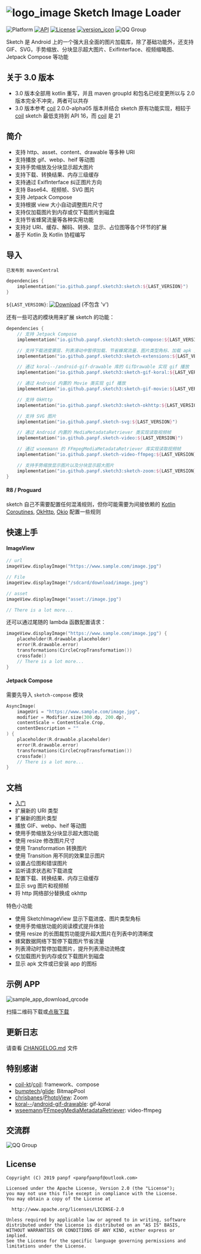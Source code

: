 # ![logo_image] Sketch Image Loader

![Platform][platform_image]
[![API][min_api_image]][min_api_link]
[![License][license_image]][license_link]
[![version_icon]][version_link]
![QQ Group][qq_group_image]

Sketch 是 Android 上的一个强大且全面的图片加载库，除了基础功能外，还支持 GIF、SVG，手势缩放、分块显示超大图片、ExifInterface、视频缩略图、Jetpack
Compose 等功能

## 关于 3.0 版本

* 3.0 版本全部用 kotlin 重写，并且 maven groupId 和包名已经变更所以与 2.0 版本完全不冲突，两者可以共存
* 3.0 版本参考 [coil][coil] 2.0.0-alpha05 版本并结合 sketch 原有功能实现，相较于 [coil][coil] sketch 最低支持到 API
  16，而 [coil][coil] 是 21

## 简介

* 支持 http、asset、content、drawable 等多种 URI
* 支持播放 gif、webp、heif 等动图
* 支持手势缩放及分块显示超大图片
* 支持下载、转换结果、内存三级缓存
* 支持通过 ExifInterface 纠正图片方向
* 支持 Base64、视频帧、SVG 图片
* 支持 Jetpack Compose
* 支持根据 view 大小自动调整图片尺寸
* 支持仅加载图片到内存或仅下载图片到磁盘
* 支持节省蜂窝流量等各种实用功能
* 支持对 URI、缓存、解码、转换、显示、占位图等各个环节的扩展
* 基于 Kotlin 及 Kotlin 协程编写

## 导入

`已发布到 mavenCentral`

```kotlin
dependencies {
    implementation("io.github.panpf.sketch3:sketch:${LAST_VERSION}")
}
```

`${LAST_VERSION}`: [![Download][version_icon]][version_link] (不包含 'v')

还有一些可选的模块用来扩展 sketch 的功能：

```kotlin
dependencies {
    // 支持 Jetpack Compose
    implementation("io.github.panpf.sketch3:sketch-compose:${LAST_VERSION}")

    // 支持下载进度蒙层、列表滑动中暂停加载、节省蜂窝流量、图片类型角标、加载 apk 文件和已安装 app 图标等实用功能
    implementation("io.github.panpf.sketch3:sketch-extensions:${LAST_VERSION}")

    // 通过 koral--/android-gif-drawable 库的 GifDrawable 实现 gif 播放
    implementation("io.github.panpf.sketch3:sketch-gif-koral:${LAST_VERSION}")

    // 通过 Android 内置的 Movie 类实现 gif 播放
    implementation("io.github.panpf.sketch3:sketch-gif-movie:${LAST_VERSION}")

    // 支持 OkHttp
    implementation("io.github.panpf.sketch3:sketch-okhttp:${LAST_VERSION}")

    // 支持 SVG 图片
    implementation("io.github.panpf.sketch-svg:${LAST_VERSION}")

    // 通过 Android 内置的 MediaMetadataRetriever 类实现读取视频帧 
    implementation("io.github.panpf.sketch-video:${LAST_VERSION}")

    // 通过 wseemann 的 FFmpegMediaMetadataRetriever 库实现读取视频帧
    implementation("io.github.panpf.sketch-video-ffmpeg:${LAST_VERSION}")

    // 支持手势缩放显示图片以及分块显示超大图片
    implementation("io.github.panpf.sketch3:sketch-zoom:${LAST_VERSION}")
}
```

#### R8 / Proguard

sketch 自己不需要配置任何混淆规则，但你可能需要为间接依赖的 [Kotlin Coroutines], [OkHttp], [Okio] 配置一些规则

## 快速上手

#### ImageView

```kotlin
// url
imageView.displayImage("https://www.sample.com/image.jpg")

// File
imageView.displayImage("/sdcard/download/image.jpeg")

// asset
imageView.displayImage("asset://image.jpg")

// There is a lot more...
```

还可以通过尾随的 lambda 函数配置请求：

```kotlin
imageView.displayImage("https://www.sample.com/image.jpg") {
    placeholder(R.drawable.placeholder)
    error(R.drawable.error)
    transformations(CircleCropTransformation())
    crossfade()
    // There is a lot more...
}
```

#### Jetpack Compose

需要先导入 `sketch-compose` 模块

```kotlin
AsyncImage(
    imageUri = "https://www.sample.com/image.jpg",
    modifier = Modifier.size(300.dp, 200.dp),
    contentScale = ContentScale.Crop,
    contentDescription = ""
) {
    placeholder(R.drawable.placeholder)
    error(R.drawable.error)
    transformations(CircleCropTransformation())
    crossfade()
    // There is a lot more...
}
```

## 文档

* [入门][getting_started]
* 扩展新的 URI 类型
* 扩展新的图片类型
* 播放 GIF、webp、heif 等动图
* 使用手势缩放及分块显示超大图功能
* 使用 resize 修改图片尺寸
* 使用 Transformation 转换图片
* 使用 Transition 用不同的效果显示图片
* 设置占位图和错误图片
* 监听请求状态和下载进度
* 配置下载、转换结果、内存三级缓存
* 显示 svg 图片和视频帧
* 将 http 网络部分替换成 okhttp

特色小功能

* 使用 SketchImageView 显示下载进度、图片类型角标
* 使用手势缩放功能的阅读模式提升体验
* 使用 resize 的长图裁剪功能提升超大图片在列表中的清晰度
* 蜂窝数据网络下暂停下载图片节省流量
* 列表滑动时暂停加载图片，提升列表滑动流畅度
* 仅加载图片到内存或仅下载图片到磁盘
* 显示 apk 文件或已安装 app 的图标

[comment]: <> (基础功能：)

[comment]: <> (* [URI 类型及使用指南][uri])

[comment]: <> (* [SketchImageView 使用指南][sketch_image_view])

[comment]: <> (* [使用 Options 配置图片][options])

[comment]: <> (* [播放 GIF 图片][play_gif_image])

[comment]: <> (* [手势缩放、旋转图片][zoom])

[comment]: <> (* [分块显示超大图片][block_display])

[comment]: <> (* [使用 ShapeSize 在绘制时改变图片的尺寸][shape_size])

[comment]: <> (* [使用 ImageShaper 在绘制时改变图片的形状][image_shaper])

[comment]: <> (* [使用 ImageProcessor 在解码后改变图片][image_processor])

[comment]: <> (* [使用 ImageDisplayer 以动画的方式显示图片][image_displayer])

[comment]: <> (* [使用 MaxSize 读取合适尺寸的缩略图，节省内存][max_size])

[comment]: <> (* [使用 Resize 精确修改图片的尺寸][resize])

[comment]: <> (* [使用 StateImage 设置占位图片和状态图片][state_image])

[comment]: <> (* [监听开始、成功、失败以及下载进度][listener])

[comment]: <> (提升用户体验：)

[comment]: <> (* [使用 TransitionImageDisplayer 以自然过渡渐的变方式显示图片][transition_image_displayer])

[comment]: <> (* [使用 thumbnailMode 属性显示更清晰的缩略图][thumbnail_mode])

[comment]: <> (* [使用 cacheProcessedImageInDisk 属性缓存需要复杂处理的图片，提升显示速度][cache_processed_image_in_disk])

[comment]: <> (* [使用 MemoryCacheStateImage 先显示已缓存的较模糊的图片，然后再显示清晰的图片][memory_cache_state_image])

[comment]: <> (* [移动数据或有流量限制的 WIFI 下暂停下载图片，节省流量][pause_download])

[comment]: <> (* [列表滑动时暂停加载图片，提升列表滑动流畅度][pause_load])

[comment]: <> (更多：)

[comment]: <> (* [UriModel 详解及扩展 URI][uri_model])

[comment]: <> (* [统一修改 Options][options_filter])

[comment]: <> (* [显示视频缩略图][display_video_thumbnail])

[comment]: <> (* [管理多个 Options][options_manage])

[comment]: <> (* [只加载或下载图片][load_and_download])

[comment]: <> (* [显示 APK 或已安装 APP 的图标][display_apk_or_app_icon])

[comment]: <> (* [自动纠正图片方向][correct_image_orientation])

[comment]: <> (* [复用 Bitmap 降低 GC 频率，减少卡顿][bitmap_pool])

[comment]: <> (* [在内存中缓存 Bitmap 提升显示速度][memory_cache])

[comment]: <> (* [在磁盘上缓存图片原文件，避免重复下载][disk_cache])

[comment]: <> (* [发送 HTTP 请求][http_stack])

[comment]: <> (* [取消请求][cancel_request])

[comment]: <> (* [监控 Sketch 的异常][error_tracker])

[comment]: <> (* [日志][log])

[comment]: <> (* [延迟并统一配置 Sketch][initializer])

[comment]: <> (* [配置混淆（Proguard）][proguard_config])

## 示例 APP

![sample_app_download_qrcode]

扫描二维码下载或[点我下载][sample_app_download_link]

## 更新日志

请查看 [CHANGELOG.md] 文件

## 特别感谢

* [coil-kt]/[coil]: framework、compose
* [bumptech]/[glide]: BitmapPool
* [chrisbanes]/[PhotoView]: Zoom
* [koral--]/[android-gif-drawable]: gif-koral
* [wseemann]/[FFmpegMediaMetadataRetriever]: video-ffmpeg

## 交流群

![QQ Group][qq_group_image]

## License

    Copyright (C) 2019 panpf <panpfpanpf@outlook.com>

    Licensed under the Apache License, Version 2.0 (the "License");
    you may not use this file except in compliance with the License.
    You may obtain a copy of the License at

      http://www.apache.org/licenses/LICENSE-2.0

    Unless required by applicable law or agreed to in writing, software
    distributed under the License is distributed on an "AS IS" BASIS,
    WITHOUT WARRANTIES OR CONDITIONS OF ANY KIND, either express or implied.
    See the License for the specific language governing permissions and
    limitations under the License.

[comment]: <> (header)

[logo_image]: docs/res/logo.png

[platform_image]: https://img.shields.io/badge/Platform-Android-brightgreen.svg

[license_image]: https://img.shields.io/badge/License-Apache%202-blue.svg

[license_link]: https://www.apache.org/licenses/LICENSE-2.0

[version_icon]: https://img.shields.io/maven-central/v/io.github.panpf.sketch3/sketch

[version_link]: https://repo1.maven.org/maven2/io/github/panpf/sketch/

[min_api_image]: https://img.shields.io/badge/API-16%2B-orange.svg

[min_api_link]: https://android-arsenal.com/api?level=16

[qq_group_image]: https://img.shields.io/badge/QQ%E4%BA%A4%E6%B5%81%E7%BE%A4-529630740-red.svg


[comment]: <> (wiki)

[getting_started]: docs/wiki/getting_started.md

[uri]: docs/wiki/uri.md

[sketch_image_view]: docs/wiki/sketch_image_view.md

[options]: docs/wiki/options.md

[options_manage]: docs/wiki/options_manage.md

[load_and_download]: docs/wiki/load_and_download.md

[play_gif_image]: docs/wiki/play_gif_image.md

[zoom]: docs/wiki/zoom.md

[block_display]: docs/wiki/block_display.md

[shape_size]: docs/wiki/shape_size.md

[image_shaper]: docs/wiki/image_shaper.md

[image_processor]: docs/wiki/image_processor.md

[image_displayer]: docs/wiki/image_displayer.md

[max_size]: docs/wiki/max_size.md

[resize]: docs/wiki/resize.md

[state_image]: docs/wiki/state_image.md

[transition_image_displayer]: docs/wiki/transition_image_displayer.md

[thumbnail_mode]: docs/wiki/thumbnail_mode.md

[cache_processed_image_in_disk]: docs/wiki/cache_processed_image_in_disk.md

[pause_download]: docs/wiki/pause_download.md

[pause_load]: docs/wiki/pause_load.md

[display_apk_or_app_icon]: docs/wiki/display_apk_or_app_icon.md

[memory_cache_state_image]: docs/wiki/memory_cache_state_image.md

[uri_model]: docs/wiki/uri_model.md

[display_video_thumbnail]: docs/wiki/display_video_thumbnail.md

[correct_image_orientation]: docs/wiki/correct_image_orientation.md

[bitmap_pool]: docs/wiki/bitmap_pool.md

[memory_cache]: docs/wiki/memory_cache.md

[disk_cache]: docs/wiki/disk_cache.md

[http_stack]: docs/wiki/http_stack.md

[listener]: docs/wiki/listener.md

[cancel_request]: docs/wiki/cancel_request.md

[log]: docs/wiki/log.md

[initializer]: docs/wiki/initializer.md

[proguard_config]: docs/wiki/proguard_config.md

[options_filter]: docs/wiki/options_filter.md


[comment]: <> (links)

[koral--]: https://github.com/koral--

[android-gif-drawable]: https://github.com/koral--/android-gif-drawable

[chrisbanes]: https://github.com/chrisbanes

[PhotoView]: https://github.com/chrisbanes/PhotoView

[bumptech]: https://github.com/bumptech

[glide]: https://github.com/bumptech/glide

[coil-kt]: https://github.com/coil-kt

[coil]: https://github.com/coil-kt/coil

[wseemann]: https://github.com/wseemann

[FFmpegMediaMetadataRetriever]: https://github.com/wseemann/FFmpegMediaMetadataRetriever

[Kotlin Coroutines]: https://github.com/Kotlin/kotlinx.coroutines/blob/master/kotlinx-coroutines-core/jvm/resources/META-INF/proguard/coroutines.pro

[OkHttp]: https://github.com/square/okhttp/blob/master/okhttp/src/jvmMain/resources/META-INF/proguard/okhttp3.pro

[Okio]: https://github.com/square/okio/blob/master/okio/src/jvmMain/resources/META-INF/proguard/okio.pro


[comment]: <> (footer)

[CHANGELOG.md]: CHANGELOG.md

[sample_app_download_qrcode]: docs/sketch-sample.png

[sample_app_download_link]: https://github.com/panpf/sketch/raw/master/docs/sketch-sample.apk